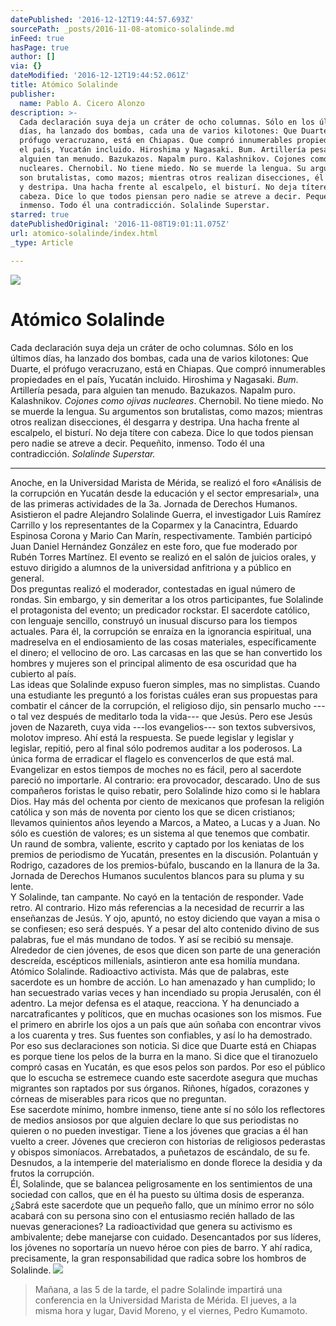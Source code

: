 ```yaml
---
datePublished: '2016-12-12T19:44:57.693Z'
sourcePath: _posts/2016-11-08-atomico-solalinde.md
inFeed: true
hasPage: true
author: []
via: {}
dateModified: '2016-12-12T19:44:52.061Z'
title: Atómico Solalinde
publisher:
  name: Pablo A. Cicero Alonzo
description: >-
  Cada declaración suya deja un cráter de ocho columnas. Sólo en los últimos
  días, ha lanzado dos bombas, cada una de varios kilotones: Que Duarte, el
  prófugo veracruzano, está en Chiapas. Que compró innumerables propiedades en
  el país, Yucatán incluido. Hiroshima y Nagasaki. Bum. Artillería pesada, para
  alguien tan menudo. Bazukazos. Napalm puro. Kalashnikov. Cojones como ojivas
  nucleares. Chernobil. No tiene miedo. No se muerde la lengua. Su argumentos
  son brutalistas, como mazos; mientras otros realizan disecciones, él desgarra
  y destripa. Una hacha frente al escalpelo, el bisturí. No deja títere con
  cabeza. Dice lo que todos piensan pero nadie se atreve a decir. Pequeñito,
  inmenso. Todo él una contradicción. Solalinde Superstar.
starred: true
datePublishedOriginal: '2016-11-08T19:01:11.075Z'
url: atomico-solalinde/index.html
_type: Article

---
```

![](https://the-grid-user-content.s3-us-west-2.amazonaws.com/387f74bc-4324-4a6f-ab36-2e222f486389.jpg)

# Atómico Solalinde

Cada declaración suya deja un cráter de ocho columnas. Sólo en los últimos días, ha lanzado dos bombas, cada una de varios kilotones: Que Duarte, el prófugo veracruzano, está en Chiapas. Que compró innumerables propiedades en el país, Yucatán incluido. Hiroshima y Nagasaki. _Bum_. Artillería pesada, para alguien tan menudo. Bazukazos. Napalm puro. Kalashnikov. _Cojones como ojivas nucleares_. Chernobil. No tiene miedo. No se muerde la lengua. Su argumentos son brutalistas, como mazos; mientras otros realizan disecciones, él desgarra y destripa. Una hacha frente al escalpelo, el bisturí. No deja títere con cabeza. Dice lo que todos piensan pero nadie se atreve a decir. Pequeñito, inmenso. Todo él una contradicción. _Solalinde Superstar._

---

Anoche, en la Universidad Marista de Mérida, se realizó el foro «Análisis de la corrupción en Yucatán desde la educación y el sector empresarial», una de las primeras actividades de la 3a. Jornada de Derechos Humanos. Asistieron el padre Alejandro Solalinde Guerra, el investigador Luis Ramírez Carrillo y los representantes de la Coparmex y la Canacintra, Eduardo Espinosa Corona y Mario Can Marín, respectivamente. También participó Juan Daniel Hernández González en este foro, que fue moderado por Rubén Torres Martínez. El evento se realizó en el salón de juicios orales, y estuvo dirigido a alumnos de la universidad anfitriona y a público en general.   
Dos preguntas realizó el moderador, contestadas en igual número de rondas. Sin embargo, y sin demeritar a los otros participantes, fue Solalinde el protagonista del evento; un predicador rockstar. El sacerdote católico, con lenguaje sencillo, construyó un inusual discurso para los tiempos actuales. Para él, la corrupción se enraíza en la ignorancia espiritual, una madreselva en el endiosamiento de las cosas materiales, específicamente el dinero; el vellocino de oro. Las carcasas en las que se han convertido los hombres y mujeres son el principal alimento de esa oscuridad que ha cubierto al país.   
Las ideas que Solalinde expuso fueron simples, mas no simplistas. Cuando una estudiante les preguntó a los foristas cuáles eran sus propuestas para combatir el cáncer de la corrupción, el religioso dijo, sin pensarlo mucho ---o tal vez después de meditarlo toda la vida--- que Jesús. Pero ese Jesús joven de Nazareth, cuya vida ---los evangelios--- son textos subversivos, molotov impreso. Ahí está la respuesta. Se puede legislar y legislar y legislar, repitió, pero al final sólo podremos auditar a los poderosos. La única forma de erradicar el flagelo es convencerlos de que está mal.   
Evangelizar en estos tiempos de moches no es fácil, pero al sacerdote pareció no importarle. Al contrario: era provocador, descarado. Uno de sus compañeros foristas le quiso rebatir, pero Solalinde hizo como si le hablara Dios. Hay más del ochenta por ciento de mexicanos que profesan la religión católica y son más de noventa por ciento los que se dicen cristianos; llevamos quinientos años leyendo a Marcos, a Mateo, a Lucas y a Juan. No sólo es cuestión de valores; es un sistema al que tenemos que combatir.   
Un raund de sombra, valiente, escrito y captado por los keniatas de los premios de periodismo de Yucatán, presentes en la discusión. Polantuán y Rodrigo, cazadores de los premios-búfalo, buscando en la llanura de la 3a. Jornada de Derechos Humanos suculentos blancos para su pluma y su lente.   
Y Solalinde, tan campante. No cayó en la tentación de responder. Vade retro. Al contrario. Hizo más referencias a la necesidad de recurrir a las enseñanzas de Jesús. Y ojo, apuntó, no estoy diciendo que vayan a misa o se confiesen; eso será después. Y a pesar del alto contenido divino de sus palabras, fue el más mundano de todos. Y así se recibió su mensaje. Alrededor de cien jóvenes, de esos que dicen son parte de una generación descreída, escépticos millenials, asintieron ante esa homilía mundana.   
Atómico Solalinde. Radioactivo activista. Más que de palabras, este sacerdote es un hombre de acción. Lo han amenazado y han cumplido; lo han secuestrado varias veces y han incendiado su propia Jerusalén, con él adentro. La mejor defensa es el ataque, reacciona. Y ha denunciado a narcatraficantes y políticos, que en muchas ocasiones son los mismos. Fue el primero en abrirle los ojos a un país que aún soñaba con encontrar vivos a los cuarenta y tres. Sus fuentes son confiables, y así lo ha demostrado. Por eso sus declaraciones son noticia. Si dice que Duarte está en Chiapas es porque tiene los pelos de la burra en la mano. Si dice que el tiranozuelo compró casas en Yucatán, es que esos pelos son pardos. Por eso el público que lo escucha se estremece cuando este sacerdote asegura que muchas migrantes son raptados por sus órganos. Riñones, hígados, corazones y córneas de miserables para ricos que no preguntan.   
Ese sacerdote mínimo, hombre inmenso, tiene ante sí no sólo los reflectores de medios ansiosos por que alguien declare lo que sus periodistas no quieren o no pueden investigar. Tiene a los jóvenes que gracias a él han vuelto a creer. Jóvenes que crecieron con historias de religiosos pederastas y obispos simoníacos. Arrebatados, a puñetazos de escándalo, de su fe. Desnudos, a la intemperie del materialismo en donde florece la desidia y da frutos la corrupción.   
Él, Solalinde, que se balancea peligrosamente en los sentimientos de una sociedad con callos, que en él ha puesto su última dosis de esperanza. ¿Sabrá este sacerdote que un pequeño fallo, que un mínimo error no sólo acabará con su persona sino con el entusiasmo recién hallado de las nuevas generaciones? La radioactividad que genera su activismo es ambivalente; debe manejarse con cuidado. Desencantados por sus líderes, los jóvenes no soportaría un nuevo héroe con pies de barro. Y ahí radica, precisamente, la gran responsabilidad que radica sobre los hombros de Solalinde.
![](https://s3-us-west-2.amazonaws.com/the-grid-img/p/d7bf1ee4642d1598541b8ddc81b3f49f851b3dbe.jpg)

> Mañana, a las 5 de la tarde, el padre Solalinde impartirá una conferencia en la Universidad Marista de Mérida. El jueves, a la misma hora y lugar, David Moreno, y el viernes, Pedro Kumamoto.